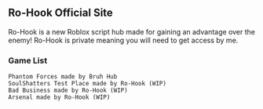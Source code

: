## Ro-Hook Official Site

Ro-Hook is a new Roblox script hub made for gaining an advantage over the enemy!
Ro-Hook is private meaning you will need to get access by me.

### Game List

```
Phantom Forces made by Bruh Hub
SoulShatters Test Place made by Ro-Hook (WIP)
Bad Business made by Ro-Hook (WIP)
Arsenal made by Ro-Hook (WIP)
```
